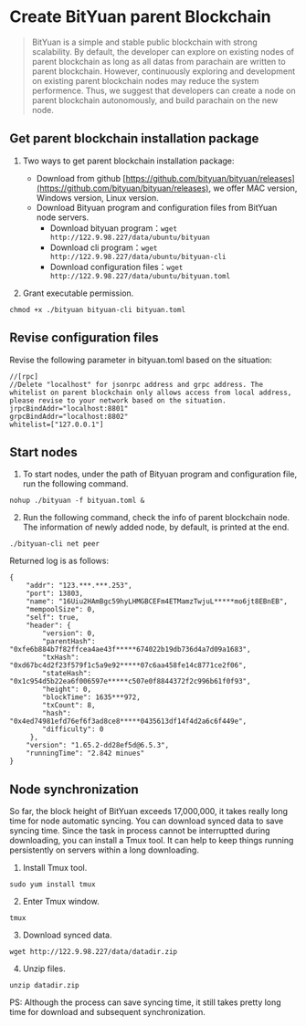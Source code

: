 # Create BitYuan parent Blockchain   
>BitYuan is a simple and stable public blockchain with strong scalability. By default, the developer can explore on existing nodes of parent blockchain as long as all datas from parachain are written to parent blockchain. However, continuously exploring and development on existing parent blockchain nodes may reduce the system performence. Thus, we suggest that developers can create a node on parent blockchain autonomously, and build parachain on the new node.


## Get parent blockchain installation package ##

1. Two ways to get parent blockchain installation package:

	- Download from github [https://github.com/bityuan/bityuan/releases](https://github.com/bityuan/bityuan/releases), we offer MAC version, Windows version, Linux version.
	- Download Bityuan program and configuration files from BitYuan node servers.  
	  - Download bityuan program：```wget http://122.9.98.227/data/ubuntu/bityuan```  
	  - Download cli program：```wget http://122.9.98.227/data/ubuntu/bityuan-cli```  
	  - Download configuration files：```wget http://122.9.98.227/data/ubuntu/bityuan.toml``` 


2. Grant executable permission.
```
chmod +x ./bityuan bityuan-cli bityuan.toml
```


## Revise configuration files ##

Revise the following parameter in bityuan.toml based on the situation:

```
//[rpc]
//Delete "localhost" for jsonrpc address and grpc address. The whitelist on parent blockchain only allows access from local address, please revise to your network based on the situation. 
jrpcBindAddr="localhost:8801"
grpcBindAddr="localhost:8802"
whitelist=["127.0.0.1"]
```


## Start nodes ##


1. To start nodes, under the path of Bityuan program and configuration file, run the following command.  
```
nohup ./bityuan -f bityuan.toml &
```

2. Run the following command, check the info of parent blockchain node. The information of newly added node, by default, is printed at the end.
```
./bityuan-cli net peer
```
Returned log is as follows:
```
{
    "addr": "123.***.***.253",
    "port": 13803,
    "name": "16Uiu2HAmBgc59hyLHMGBCEFm4ETMamzTwjuL*****mo6jt8EBnEB",
    "mempoolSize": 0,
    "self": true,
    "header": {
        "version": 0,
        "parentHash": "0xfe6b884b7f82ffcea4ae43f*****674022b19db736d4a7d09a1683",
        "txHash": "0xd67bc4d2f23f579f1c5a9e92*****07c6aa458fe14c8771ce2f06",
        "stateHash": "0x1c954d5b22ea6f006597e*****c507e0f8844372f2c996b61f0f93",
        "height": 0,
        "blockTime": 1635***972,
        "txCount": 8,
        "hash": "0x4ed74981efd76ef6f3ad8ce8*****0435613df14f4d2a6c6f449e",
        "difficulty": 0
     },
    "version": "1.65.2-dd28ef5d@6.5.3",
    "runningTime": "2.842 minues"
}
```

## Node synchronization ##

So far, the block height of BitYuan exceeds 17,000,000, it takes really long time for node automatic syncing. You can download synced data to save syncing time. Since the task in process cannot be interruptted during downloading, you can install a Tmux tool. It can help to keep things running persistently on servers within a long downloading. 

1. Install Tmux tool.
```
sudo yum install tmux
```

2. Enter Tmux window.
```
tmux
```

3. Download synced data.
```
wget http://122.9.98.227/data/datadir.zip
```

4. Unzip files.
```
unzip datadir.zip
```

PS: Although the process can save syncing time, it still takes pretty long time for download and subsequent synchronization. 


